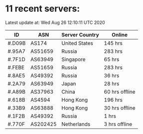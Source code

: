 # 11 recent servers:

Latest update at: Wed Aug 26 12:10:11 UTC 2020

| ID | ASN | Server Country | Online |
| -- | --- | -------------- | ------ |
| #.D09B | AS174 | United States | 145 hrs |
| #.95A7 | AS51659 | Russia | 283 hrs |
| #.7F1D | AS63949 | Singapore | 65 hrs |
| #.FEBE | AS51659 | Russia | 283 hrs |
| #.8AE5 | AS49392 | Russia | 36 hrs |
| #.2A79 | AS63949 | Japan | 28 hrs |
| #.A89B | AS37963 | China | 60 hrs offline |
| #.618B | AS4594 | Hong Kong | 196 hrs |
| #.33B9 | AS63888 | Hong Kong | 30 hrs offline |
| #.1F2B | AS49392 | Russia | 1 hrs |
| #.770F | AS202425 | Netherlands | 3 hrs offline |

